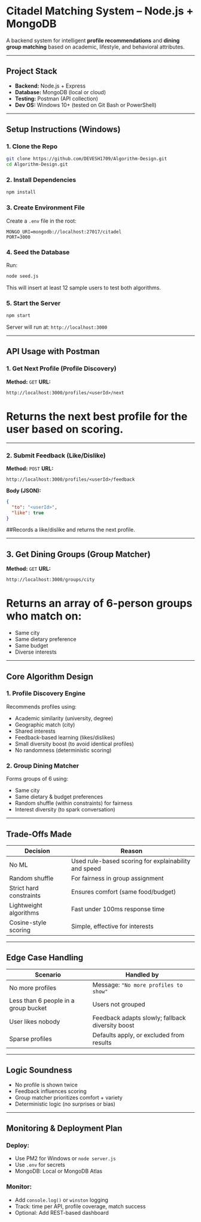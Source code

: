 # Citadel Matching System – Node.js + MongoDB

A backend system for intelligent **profile recommendations** and **dining group matching** based on academic, lifestyle, and behavioral attributes.

---

## Project Stack

- **Backend:** Node.js + Express
- **Database:** MongoDB (local or cloud)
- **Testing:** Postman (API collection)
- **Dev OS:** Windows 10+ (tested on Git Bash or PowerShell)

---

## Setup Instructions (Windows)

### 1. Clone the Repo
```bash
git clone https://github.com/DEVESH1709/Algorithm-Design.git
cd Algorithm-Design.git
````

### 2. Install Dependencies

```bash
npm install
```

### 3. Create Environment File

Create a `.env` file in the root:

```
MONGO_URI=mongodb://localhost:27017/citadel
PORT=3000
```

### 4. Seed the Database

Run:

```bash
node seed.js
```

This will insert at least 12 sample users to test both algorithms.

### 5. Start the Server

```bash
npm start
```

Server will run at:
`http://localhost:3000`

---

## API Usage with Postman

### 1. Get Next Profile (Profile Discovery)

**Method:** `GET`
**URL:**

```
http://localhost:3000/profiles/<userId>/next
```

# Returns the next best profile for the user based on scoring.

---

### 2. Submit Feedback (Like/Dislike)

**Method:** `POST`
**URL:**

```
http://localhost:3000/profiles/<userId>/feedback
```

**Body (JSON):**

```json
{
  "to": "<userId>",
  "like": true
}
```

##Records a like/dislike and returns the next profile.

---

## 3. Get Dining Groups (Group Matcher)

**Method:** `GET`
**URL:**

```
http://localhost:3000/groups/city
```

# Returns an array of 6-person groups who match on:

* Same city
* Same dietary preference
* Same budget
* Diverse interests

---

## Core Algorithm Design

### 1. Profile Discovery Engine

Recommends profiles using:

* Academic similarity (university, degree)
* Geographic match (city)
* Shared interests
* Feedback-based learning (likes/dislikes)
* Small diversity boost (to avoid identical profiles)
* No randomness (deterministic scoring)

### 2. Group Dining Matcher

Forms groups of 6 using:

* Same city
* Same dietary & budget preferences
* Random shuffle (within constraints) for fairness
* Interest diversity (to spark conversation)

---

## Trade-Offs Made

| Decision                  | Reason                                               |
| ------------------------- | ---------------------------------------------------- |
|  No ML                   | Used rule-based scoring for explainability and speed |
|  Random shuffle          | For fairness in group assignment                     |
|  Strict hard constraints | Ensures comfort (same food/budget)                   |
|  Lightweight algorithms  | Fast under 100ms response time                       |
|  Cosine-style scoring    | Simple, effective for interests                      |

---

## Edge Case Handling

| Scenario                             | Handled by                                       |
| ------------------------------------ | ------------------------------------------------ |
| No more profiles                     | Message: `"No more profiles to show"`            |
| Less than 6 people in a group bucket | Users not grouped                                |
| User likes nobody                    | Feedback adapts slowly; fallback diversity boost |
| Sparse profiles                      | Defaults apply, or excluded from results         |

---

## Logic Soundness

*  No profile is shown twice
*  Feedback influences scoring
*  Group matcher prioritizes comfort + variety
*  Deterministic logic (no surprises or bias)

---

## Monitoring & Deployment Plan

###  Deploy:

* Use PM2 for Windows or `node server.js`
* Use `.env` for secrets
* MongoDB: Local or MongoDB Atlas

### Monitor:

* Add `console.log()` or `winston` logging
* Track: time per API, profile coverage, match success
* Optional: Add REST-based dashboard
